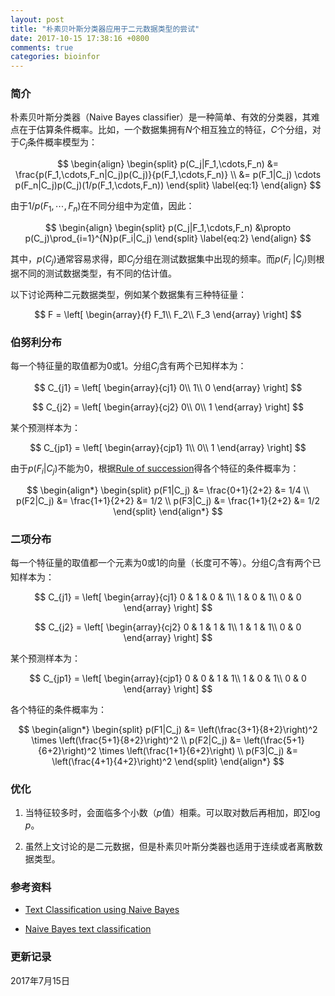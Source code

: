 ```yaml
---
layout: post
title: "朴素贝叶斯分类器应用于二元数据类型的尝试"
date: 2017-10-15 17:38:16 +0800
comments: true
categories: bioinfor
---
```


<script type="text/x-mathjax-config">
MathJax.Hub.Config({
TeX: { equationNumbers: { autoNumber: "AMS" } }
});
</script>

### 简介 ###

朴素贝叶斯分类器（Naive Bayes classifier）是一种简单、有效的分类器，其难点在于估算条件概率。比如，一个数据集拥有$N$个相互独立的特征，$C$个分组，对于$C_j$条件概率模型为：

<!--more-->

$$
\begin{align}
\begin{split}
p(C_j|F_1,\cdots,F_n) &= \frac{p(F_1,\cdots,F_n|C_j)p(C_j)}{p(F_1,\cdots,F_n)} \\
&= p(F_1|C_j) \cdots p(F_n|C_j)p(C_j)(1/p(F_1,\cdots,F_n))
\end{split}
\label{eq:1}
\end{align}
$$

由于$1/p(F_1,\cdots,F_n)$在不同分组中为定值，因此：

$$
\begin{align}
\begin{split}
p(C_j|F_1,\cdots,F_n) &\propto p(C_j)\prod_{i=1}^{N}p(F_i|C_j)
\end{split}
\label{eq:2}
\end{align}
$$

其中，$p(C_j)$通常容易求得，即$C_j$分组在测试数据集中出现的频率。而$p(F_i\ \vert C_j)$则根据不同的测试数据类型，有不同的估计值。

以下讨论两种二元数据类型，例如某个数据集有三种特征量：

$$
F = 
\left[
\begin{array}{f}
F_1\\
F_2\\
F_3
\end{array}
\right]
$$

### 伯努利分布 ###

每一个特征量的取值都为$0$或$1$。分组$C_j$含有两个已知样本为：

$$
C_{j1} = 
\left[
\begin{array}{cj1}
0\\
1\\
0
\end{array}
\right]
$$

$$
C_{j2} = 
\left[
\begin{array}{cj2}
0\\
0\\
1
\end{array}
\right]
$$

某个预测样本为：

$$
C_{jp1} = 
\left[
\begin{array}{cjp1}
1\\
0\\
1
\end{array}
\right]
$$

由于$p(F_i \vert C_j)$不能为0，根据[Rule of succession](https://en.wikipedia.org/wiki/Rule_of_succession)得各个特征的条件概率为：

$$
\begin{align*}
\begin{split}
p(F1|C_j) &= \frac{0+1}{2+2} &= 1/4 \\
p(F2|C_j) &= \frac{1+1}{2+2} &= 1/2 \\
p(F3|C_j) &= \frac{1+1}{2+2} &= 1/2
\end{split}
\end{align*}
$$

### 二项分布 ###

每一个特征量的取值都一个元素为$0$或$1$的向量（长度可不等）。分组$C_j$含有两个已知样本为：

$$
C_{j1} = 
\left[
\begin{array}{cj1}
0 & 1 & 0 & 1\\
1 & 0 & 1\\
0 & 0
\end{array}
\right]
$$

$$
C_{j2} = 
\left[
\begin{array}{cj2}
0 & 1 & 1 & 1\\
1 & 1 & 1\\
0 & 0
\end{array}
\right]
$$

某个预测样本为：

$$
C_{jp1} = 
\left[
\begin{array}{cjp1}
0 & 0 & 1 & 1\\
1 & 0 & 1\\
0 & 0
\end{array}
\right]
$$

各个特征的条件概率为：

$$
\begin{align*}
\begin{split}
p(F1|C_j) &= \left(\frac{3+1}{8+2}\right)^2 \times \left(\frac{5+1}{8+2}\right)^2 \\
p(F2|C_j) &= \left(\frac{5+1}{6+2}\right)^2 \times \left(\frac{1+1}{6+2}\right) \\
p(F3|C_j) &= \left(\frac{4+1}{4+2}\right)^2
\end{split}
\end{align*}
$$

### 优化 ###

1. 当特征较多时，会面临多个小数（$p$值）相乘。可以取对数后再相加，即$\sum\log{p}$。

2. 虽然上文讨论的是二元数据，但是朴素贝叶斯分类器也适用于连续或者离散数据类型。

### 参考资料 ###

* [Text Classification using Naive Bayes](https://www.inf.ed.ac.uk/teaching/courses/inf2b/learnnotes/inf2b-learn-note07-2up.pdf) 

* [Naive Bayes text classification](https://nlp.stanford.edu/IR-book/html/htmledition/naive-bayes-text-classification-1.html) 


### 更新记录 ###

2017年7月15日

